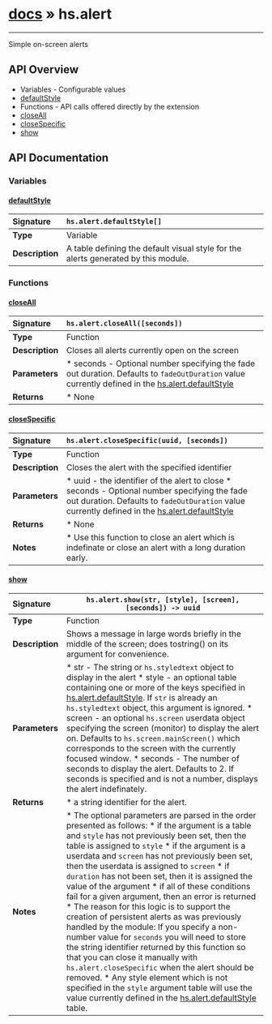# [docs](index.md) » hs.alert
---

Simple on-screen alerts

## API Overview
* Variables - Configurable values
 * [defaultStyle](#defaultstyle)
* Functions - API calls offered directly by the extension
 * [closeAll](#closeall)
 * [closeSpecific](#closespecific)
 * [show](#show)

## API Documentation

### Variables

#### [defaultStyle](#defaultstyle)
| <span style="float: left;">**Signature**</span> | <span style="float: left;">`hs.alert.defaultStyle[]` </span>                                                          |
| -----------------------------------------------------|---------------------------------------------------------------------------------------------------------|
| **Type**                                             | Variable                                                                                         |
| **Description**                                      | A table defining the default visual style for the alerts generated by this module.                                                                                         |

### Functions

#### [closeAll](#closeall)
| <span style="float: left;">**Signature**</span> | <span style="float: left;">`hs.alert.closeAll([seconds])` </span>                                                          |
| -----------------------------------------------------|---------------------------------------------------------------------------------------------------------|
| **Type**                                             | Function                                                                                         |
| **Description**                                      | Closes all alerts currently open on the screen                                                                                         |
| **Parameters**                                       |  * seconds - Optional number specifying the fade out duration. Defaults to `fadeOutDuration` value currently defined in the [hs.alert.defaultStyle](#defaultStyle)                                       |
| **Returns**                                          |  * None                                                |

#### [closeSpecific](#closespecific)
| <span style="float: left;">**Signature**</span> | <span style="float: left;">`hs.alert.closeSpecific(uuid, [seconds])` </span>                                                          |
| -----------------------------------------------------|---------------------------------------------------------------------------------------------------------|
| **Type**                                             | Function                                                                                         |
| **Description**                                      | Closes the alert with the specified identifier                                                                                         |
| **Parameters**                                       |  * uuid    - the identifier of the alert to close * seconds - Optional number specifying the fade out duration. Defaults to `fadeOutDuration` value currently defined in the [hs.alert.defaultStyle](#defaultStyle)                                       |
| **Returns**                                          |  * None                                                |
| **Notes**                                            |  * Use this function to close an alert which is indefinate or close an alert with a long duration early.                                                      |

#### [show](#show)
| <span style="float: left;">**Signature**</span> | <span style="float: left;">`hs.alert.show(str, [style], [screen], [seconds]) -> uuid` </span>                                                          |
| -----------------------------------------------------|---------------------------------------------------------------------------------------------------------|
| **Type**                                             | Function                                                                                         |
| **Description**                                      | Shows a message in large words briefly in the middle of the screen; does tostring() on its argument for convenience.                                                                                         |
| **Parameters**                                       |  * str     - The string or `hs.styledtext` object to display in the alert * style   - an optional table containing one or more of the keys specified in [hs.alert.defaultStyle](#defaultStyle).  If `str` is already an `hs.styledtext` object, this argument is ignored. * screen  - an optional `hs.screen` userdata object specifying the screen (monitor) to display the alert on.  Defaults to `hs.screen.mainScreen()` which corresponds to the screen with the currently focused window. * seconds - The number of seconds to display the alert. Defaults to 2.  If seconds is specified and is not a number, displays the alert indefinately.                                       |
| **Returns**                                          |  * a string identifier for the alert.                                                |
| **Notes**                                            |  * The optional parameters are parsed in the order presented as follows:   * if the argument is a table and `style` has not previously been set, then the table is assigned to `style`   * if the argument is a userdata and `screen` has not previously been set, then the userdata is assigned to `screen`   * if `duration` has not been set, then it is assigned the value of the argument   * if all of these conditions fail for a given argument, then an error is returned * The reason for this logic is to support the creation of persistent alerts as was previously handled by the module: If you specify a non-number value for `seconds` you will need to store the string identifier returned by this function so that you can close it manually with `hs.alert.closeSpecific` when the alert should be removed. * Any style element which is not specified in the `style` argument table will use the value currently defined in the [hs.alert.defaultStyle](#defaultStyle) table.                                                      |

